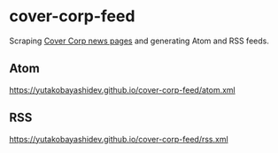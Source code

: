 # cover-corp-feed

Scraping [Cover Corp news pages](https://cover-corp.com/news) and generating Atom and RSS feeds.

## Atom

https://yutakobayashidev.github.io/cover-corp-feed/atom.xml

## RSS

https://yutakobayashidev.github.io/cover-corp-feed/rss.xml
